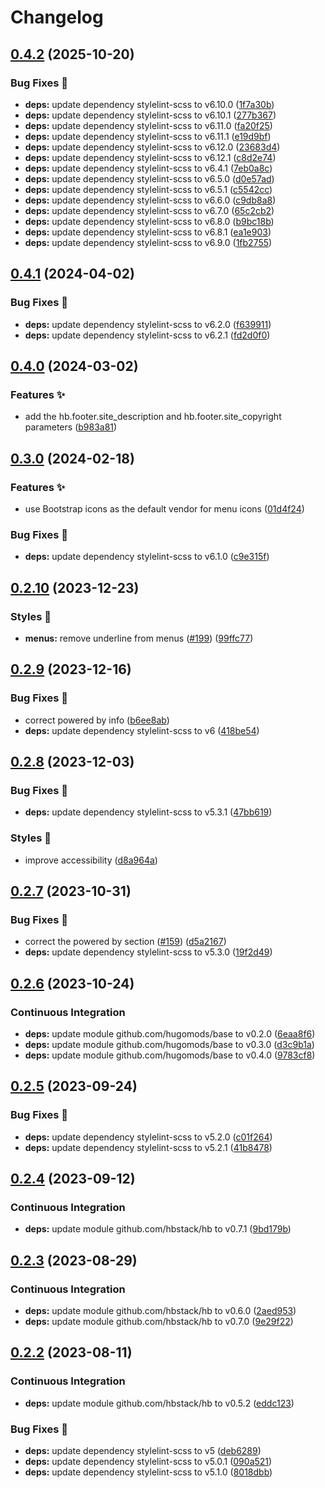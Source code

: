 # Changelog

## [0.4.2](https://github.com/hbstack/footer/compare/v0.4.1...v0.4.2) (2025-10-20)


### Bug Fixes 🐞

* **deps:** update dependency stylelint-scss to v6.10.0 ([1f7a30b](https://github.com/hbstack/footer/commit/1f7a30b5168cc623e06fe58272f8326a8cf9254e))
* **deps:** update dependency stylelint-scss to v6.10.1 ([277b367](https://github.com/hbstack/footer/commit/277b367aeb05737a372d2a1c8c89d3afa728d487))
* **deps:** update dependency stylelint-scss to v6.11.0 ([fa20f25](https://github.com/hbstack/footer/commit/fa20f259fd3bfbb7a0b70605c8460ddde3e8118d))
* **deps:** update dependency stylelint-scss to v6.11.1 ([e19d9bf](https://github.com/hbstack/footer/commit/e19d9bf1e83da6f37e518b9fdfe69f03900b0a70))
* **deps:** update dependency stylelint-scss to v6.12.0 ([23683d4](https://github.com/hbstack/footer/commit/23683d42eefed65b50aabd571528c9cf2674695e))
* **deps:** update dependency stylelint-scss to v6.12.1 ([c8d2e74](https://github.com/hbstack/footer/commit/c8d2e742352f1d8b9cb1676438fa78b052c565b4))
* **deps:** update dependency stylelint-scss to v6.4.1 ([7eb0a8c](https://github.com/hbstack/footer/commit/7eb0a8c0c86878d200a73afad545869b96c488c7))
* **deps:** update dependency stylelint-scss to v6.5.0 ([d0e57ad](https://github.com/hbstack/footer/commit/d0e57ad93c1bcaf7a5021ddbc6b3d30c227b50e3))
* **deps:** update dependency stylelint-scss to v6.5.1 ([c5542cc](https://github.com/hbstack/footer/commit/c5542cccee153f533807d6a4e7ecc986d41faff0))
* **deps:** update dependency stylelint-scss to v6.6.0 ([c9db8a8](https://github.com/hbstack/footer/commit/c9db8a80e8bd5ee42d4cf726129a8f3b8dd76454))
* **deps:** update dependency stylelint-scss to v6.7.0 ([65c2cb2](https://github.com/hbstack/footer/commit/65c2cb29de6760492201c7354cec7dc0a7a23b32))
* **deps:** update dependency stylelint-scss to v6.8.0 ([b9bc18b](https://github.com/hbstack/footer/commit/b9bc18b7cb399060b830ebbfc7e0ca516686283b))
* **deps:** update dependency stylelint-scss to v6.8.1 ([ea1e903](https://github.com/hbstack/footer/commit/ea1e903cf28594d9c022b5a25a664152480fada6))
* **deps:** update dependency stylelint-scss to v6.9.0 ([1fb2755](https://github.com/hbstack/footer/commit/1fb27553d5452a61ca60167a3ad82ad2a9b006c2))

## [0.4.1](https://github.com/hbstack/footer/compare/v0.4.0...v0.4.1) (2024-04-02)


### Bug Fixes 🐞

* **deps:** update dependency stylelint-scss to v6.2.0 ([f639911](https://github.com/hbstack/footer/commit/f6399113d82aea610d31295898590d3be98a274b))
* **deps:** update dependency stylelint-scss to v6.2.1 ([fd2d0f0](https://github.com/hbstack/footer/commit/fd2d0f0f184cd8c978adc62a288340bc85cfa863))

## [0.4.0](https://github.com/hbstack/footer/compare/v0.3.0...v0.4.0) (2024-03-02)


### Features ✨

* add the hb.footer.site_description and hb.footer.site_copyright parameters ([b983a81](https://github.com/hbstack/footer/commit/b983a81cfd674707f3084a0b8a9d05a793818f14))

## [0.3.0](https://github.com/hbstack/footer/compare/v0.2.10...v0.3.0) (2024-02-18)


### Features ✨

* use Bootstrap icons as the default vendor for menu icons ([01d4f24](https://github.com/hbstack/footer/commit/01d4f241c48f5eb0c6b1b210a7d5943c2a9f1c64))


### Bug Fixes 🐞

* **deps:** update dependency stylelint-scss to v6.1.0 ([c9e315f](https://github.com/hbstack/footer/commit/c9e315f553d0883b1f75e5df8b0cad4672038cb7))

## [0.2.10](https://github.com/hbstack/footer/compare/v0.2.9...v0.2.10) (2023-12-23)


### Styles 🎨

* **menus:** remove underline from menus ([#199](https://github.com/hbstack/footer/issues/199)) ([99ffc77](https://github.com/hbstack/footer/commit/99ffc774576c3478173b9683df2cdb2ce31264d3))

## [0.2.9](https://github.com/hbstack/footer/compare/v0.2.8...v0.2.9) (2023-12-16)


### Bug Fixes 🐞

* correct powered by info ([b6ee8ab](https://github.com/hbstack/footer/commit/b6ee8ab227d09aba9de6e86eb65da05d422430e3))
* **deps:** update dependency stylelint-scss to v6 ([418be54](https://github.com/hbstack/footer/commit/418be54f294f92b52e6f566759d5f57bc7c1afd6))

## [0.2.8](https://github.com/hbstack/footer/compare/v0.2.7...v0.2.8) (2023-12-03)


### Bug Fixes 🐞

* **deps:** update dependency stylelint-scss to v5.3.1 ([47bb619](https://github.com/hbstack/footer/commit/47bb6197e03fcb36d7c092c1685412e7986950f3))


### Styles 🎨

* improve accessibility ([d8a964a](https://github.com/hbstack/footer/commit/d8a964a7c4d060cd55aea9082343b4a4635a1b79))

## [0.2.7](https://github.com/hbstack/footer/compare/v0.2.6...v0.2.7) (2023-10-31)


### Bug Fixes 🐞

* correct the powered by section ([#159](https://github.com/hbstack/footer/issues/159)) ([d5a2167](https://github.com/hbstack/footer/commit/d5a21679914671278431f057e83499fd2ebab7b8))
* **deps:** update dependency stylelint-scss to v5.3.0 ([19f2d49](https://github.com/hbstack/footer/commit/19f2d4938a314cf3a7b42d91ab1ded21e3a1adf4))

## [0.2.6](https://github.com/hbstack/footer/compare/v0.2.5...v0.2.6) (2023-10-24)


### Continuous Integration

* **deps:** update module github.com/hugomods/base to v0.2.0 ([6eaa8f6](https://github.com/hbstack/footer/commit/6eaa8f6da66ff75bdfbfaaedca5316c2100c5585))
* **deps:** update module github.com/hugomods/base to v0.3.0 ([d3c9b1a](https://github.com/hbstack/footer/commit/d3c9b1a4ebb1a36341a361d66d240758c1308725))
* **deps:** update module github.com/hugomods/base to v0.4.0 ([9783cf8](https://github.com/hbstack/footer/commit/9783cf8eddf7282529f37340bcca9dedbe60c647))

## [0.2.5](https://github.com/hbstack/footer/compare/v0.2.4...v0.2.5) (2023-09-24)


### Bug Fixes 🐞

* **deps:** update dependency stylelint-scss to v5.2.0 ([c01f264](https://github.com/hbstack/footer/commit/c01f264ace00fa4deb6bce546ad6c454304e3c77))
* **deps:** update dependency stylelint-scss to v5.2.1 ([41b8478](https://github.com/hbstack/footer/commit/41b84784d87a319aaee39db9f1195888de64b547))

## [0.2.4](https://github.com/hbstack/footer/compare/v0.2.3...v0.2.4) (2023-09-12)


### Continuous Integration

* **deps:** update module github.com/hbstack/hb to v0.7.1 ([9bd179b](https://github.com/hbstack/footer/commit/9bd179b0b95f49a1c0172e975d8cdcb46f764519))

## [0.2.3](https://github.com/hbstack/footer/compare/v0.2.2...v0.2.3) (2023-08-29)


### Continuous Integration

* **deps:** update module github.com/hbstack/hb to v0.6.0 ([2aed953](https://github.com/hbstack/footer/commit/2aed95322763fd282b6833043eddc12483fa37b1))
* **deps:** update module github.com/hbstack/hb to v0.7.0 ([9e29f22](https://github.com/hbstack/footer/commit/9e29f2273083c6165e085f865be03a059c31c465))

## [0.2.2](https://github.com/hbstack/footer/compare/v0.2.1...v0.2.2) (2023-08-11)


### Continuous Integration

* **deps:** update module github.com/hbstack/hb to v0.5.2 ([eddc123](https://github.com/hbstack/footer/commit/eddc12315d31c5631c09864487d0f2d0387d39e9))


### Bug Fixes 🐞

* **deps:** update dependency stylelint-scss to v5 ([deb6289](https://github.com/hbstack/footer/commit/deb62894a20f2af763c6b1a95be6e84cf80f9629))
* **deps:** update dependency stylelint-scss to v5.0.1 ([090a521](https://github.com/hbstack/footer/commit/090a5210000f5a2091e415706fc30de3f4e349f1))
* **deps:** update dependency stylelint-scss to v5.1.0 ([8018dbb](https://github.com/hbstack/footer/commit/8018dbb1ccdbb642966831018eb27a181b93c066))
